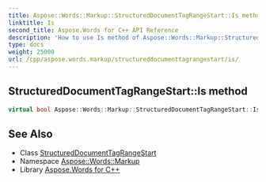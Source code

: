 ```yaml
---
title: Aspose::Words::Markup::StructuredDocumentTagRangeStart::Is method
linktitle: Is
second_title: Aspose.Words for C++ API Reference
description: 'How to use Is method of Aspose::Words::Markup::StructuredDocumentTagRangeStart class in C++.'
type: docs
weight: 25000
url: /cpp/aspose.words.markup/structureddocumenttagrangestart/is/
---
```

## StructuredDocumentTagRangeStart::Is method




```cpp
virtual bool Aspose::Words::Markup::StructuredDocumentTagRangeStart::Is(const System::TypeInfo &target) const override
```

## See Also

* Class [StructuredDocumentTagRangeStart](../)
* Namespace [Aspose::Words::Markup](../../)
* Library [Aspose.Words for C++](../../../)
